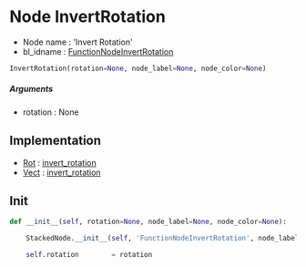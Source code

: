# Node InvertRotation

- Node name : 'Invert Rotation'
- bl_idname : [FunctionNodeInvertRotation](https://docs.blender.org/api/current/bpy.types.{bl_idname}.html)


``` python
InvertRotation(rotation=None, node_label=None, node_color=None)
```
##### Arguments

- rotation : None

## Implementation

- [Rot](/docs/GeoNodes/Rot.md) : [invert_rotation](/docs/GeoNodes/Rot.md#invert_rotation)
- [Vect](/docs/GeoNodes/Vect.md) : [invert_rotation](/docs/GeoNodes/Vect.md#invert_rotation)

## Init

``` python
def __init__(self, rotation=None, node_label=None, node_color=None):

    StackedNode.__init__(self, 'FunctionNodeInvertRotation', node_label=node_label, node_color=node_color)

    self.rotation        = rotation
```
